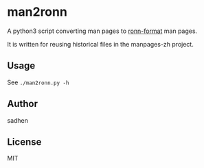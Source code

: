 # man2ronn
A python3 script converting man pages to 
[ronn-format](https://github.com/rtomayko/ronn) man pages.

It is written for reusing historical files in the manpages-zh project.

## Usage
See `./man2ronn.py -h`

## Author
sadhen

## License
MIT
